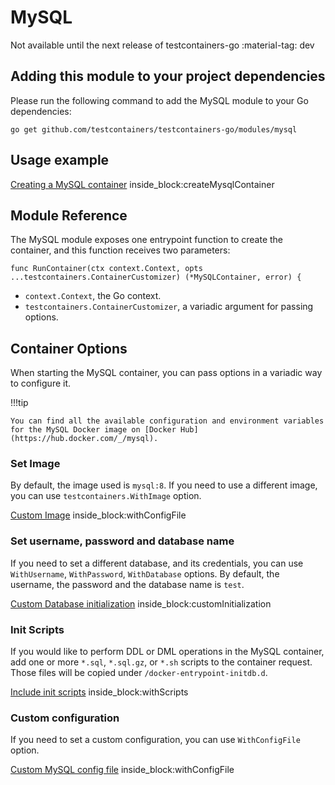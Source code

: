# MySQL

Not available until the next release of testcontainers-go <span class="tc-version">:material-tag: dev</span>

## Adding this module to your project dependencies

Please run the following command to add the MySQL module to your Go dependencies:

```
go get github.com/testcontainers/testcontainers-go/modules/mysql
```

## Usage example

<!--codeinclude--> 
[Creating a MySQL container](../../modules/mysql/mysql_test.go) inside_block:createMysqlContainer
<!--/codeinclude-->

## Module Reference

The MySQL module exposes one entrypoint function to create the container, and this function receives two parameters:

```golang
func RunContainer(ctx context.Context, opts ...testcontainers.ContainerCustomizer) (*MySQLContainer, error) {
```

- `context.Context`, the Go context.
- `testcontainers.ContainerCustomizer`, a variadic argument for passing options.

## Container Options

When starting the MySQL container, you can pass options in a variadic way to configure it.

!!!tip

    You can find all the available configuration and environment variables for the MySQL Docker image on [Docker Hub](https://hub.docker.com/_/mysql).

### Set Image

By default, the image used is `mysql:8`.  If you need to use a different image, you can use `testcontainers.WithImage` option.

<!--codeinclude-->
[Custom Image](../../modules/mysql/mysql_test.go) inside_block:withConfigFile
<!--/codeinclude-->

### Set username, password and database name

If you need to set a different database, and its credentials, you can use `WithUsername`, `WithPassword`, `WithDatabase`
options.  By default, the username, the password and the database name is `test`.

<!--codeinclude-->
[Custom Database initialization](../../modules/mysql/mysql_test.go) inside_block:customInitialization
<!--/codeinclude-->

### Init Scripts

If you would like to perform DDL or DML operations in the MySQL container, add one or more `*.sql`, `*.sql.gz`, or `*.sh`
scripts to the container request. Those files will be copied under `/docker-entrypoint-initdb.d`.

<!--codeinclude-->
[Include init scripts](../../modules/mysql/mysql_test.go) inside_block:withScripts
<!--/codeinclude-->

### Custom configuration

If you need to set a custom configuration, you can use `WithConfigFile` option.

<!--codeinclude-->
[Custom MySQL config file](../../modules/mysql/mysql_test.go) inside_block:withConfigFile
<!--/codeinclude-->
